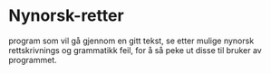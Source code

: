 # Nynorsk-retter
program som vil gå gjennom en gitt tekst, se etter mulige nynorsk rettskrivnings og grammatikk feil, for å så peke ut disse til bruker av programmet. 
